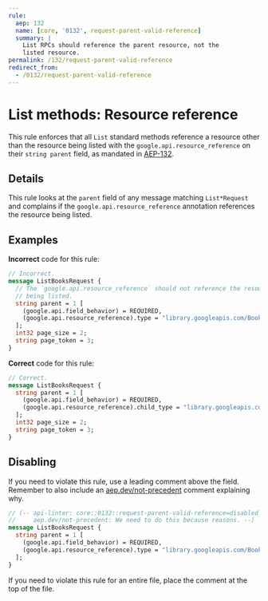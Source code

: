 ```yaml
---
rule:
  aep: 132
  name: [core, '0132', request-parent-valid-reference]
  summary: |
    List RPCs should reference the parent resource, not the
    listed resource.
permalink: /132/request-parent-valid-reference
redirect_from:
  - /0132/request-parent-valid-reference
---
```


# List methods: Resource reference

This rule enforces that all `List` standard methods reference a resource other
than the resource being listed with the `google.api.resource_reference` on
their `string parent` field, as mandated in [AEP-132][].

## Details

This rule looks at the `parent` field of any message matching `List*Request`
and complains if the `google.api.resource_reference` annotation references
the resource being listed.

## Examples

**Incorrect** code for this rule:

```proto
// Incorrect.
message ListBooksRequest {
  // The `google.api.resource_reference` should not reference the resource
  // being listed.
  string parent = 1 [
    (google.api.field_behavior) = REQUIRED,
    (google.api.resource_reference).type = "library.googleapis.com/Book"
  ];
  int32 page_size = 2;
  string page_token = 3;
}
```

**Correct** code for this rule:

```proto
// Correct.
message ListBooksRequest {
  string parent = 1 [
    (google.api.field_behavior) = REQUIRED,
    (google.api.resource_reference).child_type = "library.googleapis.com/Book"
  ];
  int32 page_size = 2;
  string page_token = 3;
}
```

## Disabling

If you need to violate this rule, use a leading comment above the field.
Remember to also include an [aep.dev/not-precedent][] comment explaining why.

```proto
// (-- api-linter: core::0132::request-parent-valid-reference=disabled
//     aep.dev/not-precedent: We need to do this because reasons. --)
message ListBooksRequest {
  string parent = 1 [
    (google.api.field_behavior) = REQUIRED,
    (google.api.resource_reference).type = "library.googleapis.com/Book"
  ];
}
```

If you need to violate this rule for an entire file, place the comment at the
top of the file.

[aep-132]: https://aep.dev/132
[aep.dev/not-precedent]: https://aep.dev/not-precedent
